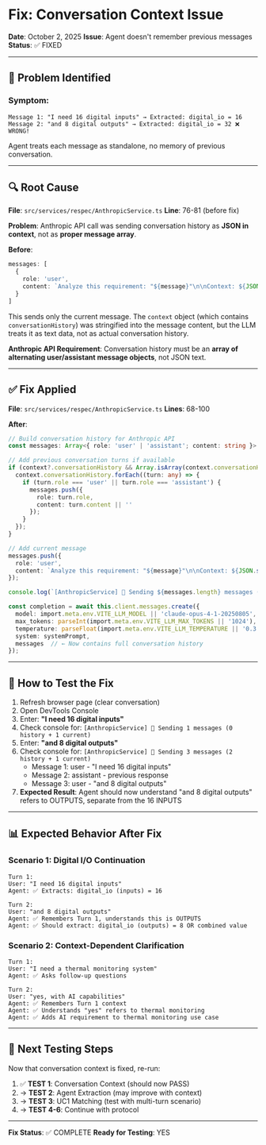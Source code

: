 # Fix: Conversation Context Issue
**Date**: October 2, 2025
**Issue**: Agent doesn't remember previous messages
**Status**: ✅ FIXED

---

## 🐛 **Problem Identified**

### **Symptom**:
```
Message 1: "I need 16 digital inputs" → Extracted: digital_io = 16
Message 2: "and 8 digital outputs" → Extracted: digital_io = 32 ❌ WRONG!
```

Agent treats each message as standalone, no memory of previous conversation.

---

## 🔍 **Root Cause**

**File**: `src/services/respec/AnthropicService.ts`
**Line**: 76-81 (before fix)

**Problem**: Anthropic API call was sending conversation history as **JSON in context**, not as **proper message array**.

**Before**:
```typescript
messages: [
  {
    role: 'user',
    content: `Analyze this requirement: "${message}"\n\nContext: ${JSON.stringify(context || {})}`
  }
]
```

This sends only the current message. The `context` object (which contains `conversationHistory`) was stringified into the message content, but the LLM treats it as text data, not as actual conversation history.

**Anthropic API Requirement**: Conversation history must be an **array of alternating user/assistant message objects**, not JSON text.

---

## ✅ **Fix Applied**

**File**: `src/services/respec/AnthropicService.ts`
**Lines**: 68-100

**After**:
```typescript
// Build conversation history for Anthropic API
const messages: Array<{ role: 'user' | 'assistant'; content: string }> = [];

// Add previous conversation turns if available
if (context?.conversationHistory && Array.isArray(context.conversationHistory)) {
  context.conversationHistory.forEach((turn: any) => {
    if (turn.role === 'user' || turn.role === 'assistant') {
      messages.push({
        role: turn.role,
        content: turn.content || ''
      });
    }
  });
}

// Add current message
messages.push({
  role: 'user',
  content: `Analyze this requirement: "${message}"\n\nContext: ${JSON.stringify(context || {})}`
});

console.log(`[AnthropicService] 📜 Sending ${messages.length} messages (${messages.length - 1} history + 1 current)`);

const completion = await this.client.messages.create({
  model: import.meta.env.VITE_LLM_MODEL || 'claude-opus-4-1-20250805',
  max_tokens: parseInt(import.meta.env.VITE_LLM_MAX_TOKENS || '1024'),
  temperature: parseFloat(import.meta.env.VITE_LLM_TEMPERATURE || '0.3'),
  system: systemPrompt,
  messages  // ← Now contains full conversation history
});
```

---

## 🧪 **How to Test the Fix**

1. Refresh browser page (clear conversation)
2. Open DevTools Console
3. Enter: **"I need 16 digital inputs"**
4. Check console for: `[AnthropicService] 📜 Sending 1 messages (0 history + 1 current)`
5. Enter: **"and 8 digital outputs"**
6. Check console for: `[AnthropicService] 📜 Sending 3 messages (2 history + 1 current)`
   - Message 1: user - "I need 16 digital inputs"
   - Message 2: assistant - previous response
   - Message 3: user - "and 8 digital outputs"
7. **Expected Result**: Agent should now understand "and 8 digital outputs" refers to OUTPUTS, separate from the 16 INPUTS

---

## 📊 **Expected Behavior After Fix**

### **Scenario 1: Digital I/O Continuation**
```
Turn 1:
User: "I need 16 digital inputs"
Agent: ✅ Extracts: digital_io (inputs) = 16

Turn 2:
User: "and 8 digital outputs"
Agent: ✅ Remembers Turn 1, understands this is OUTPUTS
Agent: ✅ Should extract: digital_io (outputs) = 8 OR combined value
```

### **Scenario 2: Context-Dependent Clarification**
```
Turn 1:
User: "I need a thermal monitoring system"
Agent: ✅ Asks follow-up questions

Turn 2:
User: "yes, with AI capabilities"
Agent: ✅ Remembers Turn 1 context
Agent: ✅ Understands "yes" refers to thermal monitoring
Agent: ✅ Adds AI requirement to thermal monitoring use case
```

---

## 🎯 **Next Testing Steps**

Now that conversation context is fixed, re-run:

1. ✅ **TEST 1**: Conversation Context (should now PASS)
2. → **TEST 2**: Agent Extraction (may improve with context)
3. → **TEST 3**: UC1 Matching (test with multi-turn scenario)
4. → **TEST 4-6**: Continue with protocol

---

**Fix Status**: ✅ COMPLETE
**Ready for Testing**: YES
